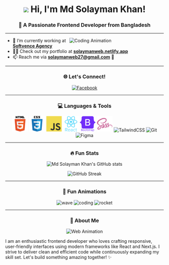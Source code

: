 <h1 align="center">
  <img src="https://media.giphy.com/media/hvRJCLFzcasrR4ia7z/giphy.gif" width="35"> Hi, I'm Md Solayman Khan!
</h1>
<h3 align="center">🎨 A Passionate Frontend Developer from Bangladesh</h3>

---

<img src="https://media.giphy.com/media/ZVik7pBtu9dNS/giphy.gif" alt="Coding Animation" align="right" width="300"/>

- 🔭 I’m currently working at **[Softvence Agency](https://softvence.agency/)**
- 👨‍💻 Check out my portfolio at **[solaymanweb.netlify.app](https://solaymanweb.netlify.app/)**    
- 📫 Reach me via **solaymanweb27@gmail.com** 📩  

---

<h3 align="center">🌐 Let's Connect!</h3>
<p align="center">
  <a href="https://www.facebook.com/solayman.khan.81485/" target="_blank">
    <img src="https://img.shields.io/badge/Facebook-%231877F2.svg?logo=facebook&logoColor=white" alt="Facebook" />
  </a>
</p>

---

<h3 align="center">💻 Languages & Tools</h3>
<p align="center">
  <img src="https://raw.githubusercontent.com/devicons/devicon/master/icons/html5/html5-original-wordmark.svg" alt="HTML5" width="50" height="50"/>
  <img src="https://raw.githubusercontent.com/devicons/devicon/master/icons/css3/css3-original-wordmark.svg" alt="CSS3" width="50" height="50"/>
  <img src="https://raw.githubusercontent.com/devicons/devicon/master/icons/javascript/javascript-original.svg" alt="JavaScript" width="50" height="50"/>
  <img src="https://raw.githubusercontent.com/devicons/devicon/master/icons/react/react-original-wordmark.svg" alt="React" width="50" height="50"/>
  <img src="https://raw.githubusercontent.com/devicons/devicon/master/icons/bootstrap/bootstrap-plain-wordmark.svg" alt="Bootstrap" width="50" height="50"/>
  <img src="https://raw.githubusercontent.com/devicons/devicon/master/icons/sass/sass-original.svg" alt="Sass" width="50" height="50"/>
  <img src="https://www.vectorlogo.zone/logos/tailwindcss/tailwindcss-icon.svg" alt="TailwindCSS" width="50" height="50"/>
  <img src="https://www.vectorlogo.zone/logos/git-scm/git-scm-icon.svg" alt="Git" width="50" height="50"/>
  <img src="https://www.vectorlogo.zone/logos/figma/figma-icon.svg" alt="Figma" width="50" height="50"/>
</p>

---

<h3 align="center">🔥 Fun Stats</h3>
<p align="center">
  <img src="https://github-readme-stats.vercel.app/api?username=solayman27&show_icons=true&theme=radical" alt="Md Solayman Khan's GitHub stats" />
</p>
<p align="center">
  <img src="https://github-readme-streak-stats.herokuapp.com/?user=solayman27&theme=radical" alt="GitHub Streak" />
</p>

---

<h3 align="center">🎉 Fun Animations</h3>
<p align="center">
  <img src="https://media.giphy.com/media/jpVnC65DmYeyRL4LHS/giphy.gif" width="80" alt="wave" />
  <img src="https://media.giphy.com/media/3o7aD4WkK6xE2nwdTG/giphy.gif" width="80" alt="coding" />
  <img src="https://media.giphy.com/media/L8K62iTDkzGX6/giphy.gif" width="80" alt="rocket" />
</p>

---

<h3 align="center">🚀 About Me</h3>
<p align="center">
  <img src="https://media.giphy.com/media/eNAsjO55tPbgaor7ma/giphy.gif" alt="Web Animation" width="300" />
</p>
<p>
  I am an enthusiastic frontend developer who loves crafting responsive, user-friendly interfaces using modern frameworks like React and Next.js. I strive to deliver clean and efficient code while continuously expanding my skill set. Let's build something amazing together! ✨
</p>
